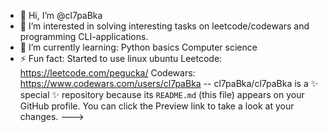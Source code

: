 - 👋 Hi, I’m @cl7paBka
- 👀 I’m interested in solving interesting tasks on leetcode/codewars and programming CLI-applications.
- 🌱 I’m currently learning:
Python basics
Computer science
- ⚡ Fun fact: Started to use linux ubuntu 
Leetcode:
https://leetcode.com/pegucka/
Codewars:
https://www.codewars.com/users/cl7paBka
--
cl7paBka/cl7paBka is a ✨ special ✨ repository because its `README.md` (this file) appears on your GitHub profile.
You can click the Preview link to take a look at your changes.
--->
